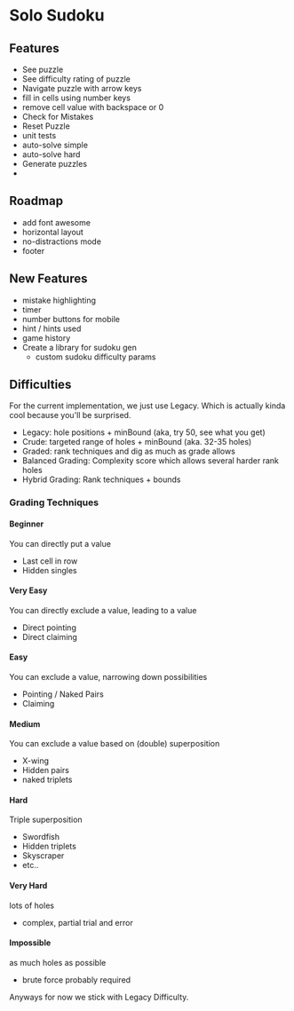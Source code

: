 # Solo Sudoku

## Features

- See puzzle
- See difficulty rating of puzzle
- Navigate puzzle with arrow keys
- fill in cells using number keys
- remove cell value with backspace or 0
- Check for Mistakes
- Reset Puzzle
- unit tests
- auto-solve simple
- auto-solve hard
- Generate puzzles
-

## Roadmap

- add font awesome
- horizontal layout
- no-distractions mode
- footer

## New Features

- mistake highlighting
- timer
- number buttons for mobile
- hint / hints used
- game history
- Create a library for sudoku gen
  - custom sudoku difficulty params

## Difficulties

For the current implementation, we just use Legacy. Which is actually kinda cool because you'll be surprised.

- Legacy: hole positions + minBound (aka, try 50, see what you get)
- Crude: targeted range of holes + minBound (aka. 32-35 holes)
- Graded: rank techniques and dig as much as grade allows
- Balanced Grading: Complexity score which allows several harder rank holes
- Hybrid Grading: Rank techniques + bounds

### Grading Techniques

#### Beginner

You can directly put a value

- Last cell in row
- Hidden singles

#### Very Easy

You can directly exclude a value, leading to a value

- Direct pointing
- Direct claiming

#### Easy

You can exclude a value, narrowing down possibilities

- Pointing / Naked Pairs
- Claiming

#### Medium

You can exclude a value based on (double) superposition

- X-wing
- Hidden pairs
- naked triplets

#### Hard

Triple superposition

- Swordfish
- Hidden triplets
- Skyscraper
- etc..

#### Very Hard

lots of holes

- complex, partial trial and error

#### Impossible

as much holes as possible

- brute force probably required

Anyways for now we stick with Legacy Difficulty.

